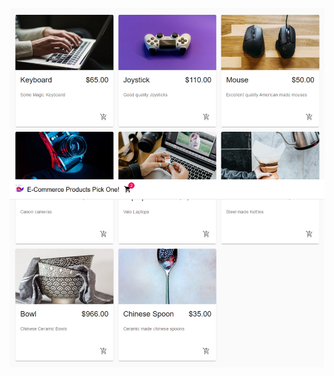 [![Header](https://raw.githubusercontent.com/manuepeva/E-Commerce-React-StrapiJS/master/image12.png "Header")](https://raw.githubusercontent.com/manuepeva/E-Commerce-React-StrapiJS/master/src/img/chinese-spoon.jpg/)
